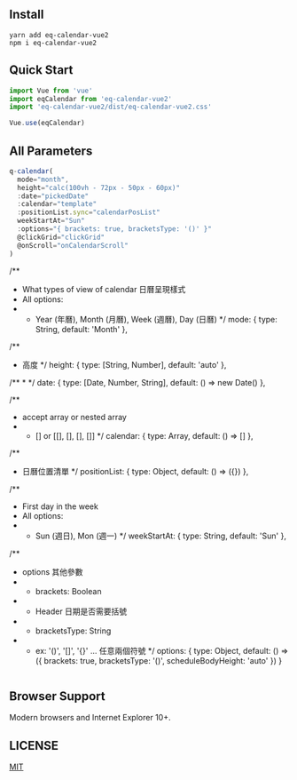 ## Install
```shell
yarn add eq-calendar-vue2
npm i eq-calendar-vue2
```

## Quick Start
``` javascript
import Vue from 'vue'
import eqCalendar from 'eq-calendar-vue2'
import 'eq-calendar-vue2/dist/eq-calendar-vue2.css'

Vue.use(eqCalendar)
```

## All Parameters
```javascript
q-calendar(
  mode="month",
  height="calc(100vh - 72px - 50px - 60px)"
  :date="pickedDate"
  :calendar="template"
  :positionList.sync="calendarPosList"
  weekStartAt="Sun"
  :options="{ brackets: true, bracketsType: '()' }"
  @clickGrid="clickGrid"
  @onScroll="onCalendarScroll"
)
```
/**
 * What types of view of calendar 日曆呈現樣式
 * All options:
 *  - Year (年曆), Month (月曆), Week (週曆), Day (日曆)
 */
mode: {
  type: String,
  default: 'Month'
},

/**
 * 高度
 */
height: {
  type: [String, Number],
  default: 'auto'
},

/**
 * 
 */
date: {
  type: [Date, Number, String],
  default: () => new Date()
},

/**
 * accept array or nested array
 * - [] or [[], [], [], []]
 */
calendar: {
  type: Array,
  default: () => []
},

/**
 * 日曆位置清單
 */
positionList: {
  type: Object,
  default: () => ({})
},

/**
 * First day in the week
 * All options:
 *  - Sun (週日), Mon (週一)
 */
weekStartAt: {
  type: String,
  default: 'Sun'
},

/**
 * options 其他參數
 *  - brackets: Boolean
 *    - Header 日期是否需要括號
 *  - bracketsType: String
 *    - ex: '()', '[]', '{}' ... 任意兩個符號
 */
options: {
  type: Object,
  default: () => ({
    brackets: true,
    bracketsType: '()',
    scheduleBodyHeight: 'auto'
  })
}
```
```

## Browser Support
Modern browsers and Internet Explorer 10+.

## LICENSE
[MIT](LICENSE)